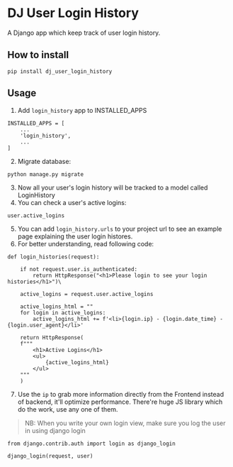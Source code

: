 # DJ User Login History

A Django app which keep track of user login history.

## How to install
```
pip install dj_user_login_history
```

## Usage

1. Add `login_history` app to INSTALLED_APPS

```
INSTALLED_APPS = [
    ...
    'login_history',
    ...
]
```

2. Migrate database:
```
python manage.py migrate
```

3. Now all your user's login history will be tracked to a model called LoginHistory
4. You can check a user's active logins:
```
user.active_logins
```
5. You can add `login_history.urls` to your project url to see an example page explaining the user login histores.
6. For better understanding, read following code:

```
def login_histories(request):

    if not request.user.is_authenticated:
        return HttpResponse("<h1>Please login to see your login histories</h1>")\
        
    active_logins = request.user.active_logins

    active_logins_html = ""
    for login in active_logins:
        active_logins_html += f'<li>{login.ip} - {login.date_time} - {login.user_agent}</li>'

    return HttpResponse(
    f"""
        <h1>Active Logins</h1>
        <ul>
            {active_logins_html}
        </ul>
    """
    )
```
7. Use the `ip` to grab more information directly from the Frontend instead of backend, it'll optimize performance.
There're huge JS library which do the work, use any one of them.

> NB: When you write your own login view, make sure you log the user in using django login
```
from django.contrib.auth import login as django_login

django_login(request, user)
```